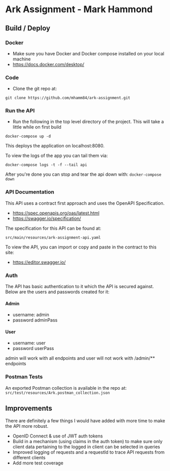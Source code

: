 # Ark Assignment - Mark Hammond 

## Build / Deploy

### Docker
 - Make sure you have Docker and Docker compose installed on your local machine
 - https://docs.docker.com/desktop/

### Code
- Clone the git repo at: 

```git clone https://github.com/mhamm84/ark-assignment.git```

### Run the API
- Run the following in the top level directory of the project. This will take a little while on first build

```docker-compose up -d```

This deploys the application on localhost:8080.

To view the logs of the app you can tail them via:

```docker-compose logs -t -f --tail api```

After you're done you can stop and tear the api down with:
```docker-compose down```


### API Documentation

This API uses a contract first approach and uses the OpenAPI Specification.
- https://spec.openapis.org/oas/latest.html
- https://swagger.io/specification/

The specification for this API can be found at:

```src/main/resources/ark-assignment-api.yaml```

To view the API, you can import or copy and paste in the contract to this site:
- https://editor.swagger.io/

### Auth

The API has basic authentication to it which the API is secured against. Below are the users and passwords created for it:
#### Admin
- username: admin
- password adminPass

#### User
- username: user
- password userPass

admin will work with all endpoints and user will not work with /admin/** endpoints

### Postman Tests
An exported Postman collection is available in the repo at:
```src/test/resources/Ark.postman_collection.json```


## Improvements
There are definitely a few things I would have added with more time to make the API more robust.
- OpenID Connect & use of JWT auth tokens 
- Build in a mechanism (using claims in the auth token) to make sure only client data pertaining to the logged in client can be selected in queries
- Improved logging of requests and a requestId to trace API requests from different clients
- Add more test coverage